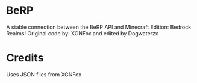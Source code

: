 # BeRP
A stable connection between the BeRP API and Minecraft Edition: Bedrock Realms!  Original code by: XGNFox and edited by Dogwaterzx

# Credits
Uses JSON files from XGNFox
